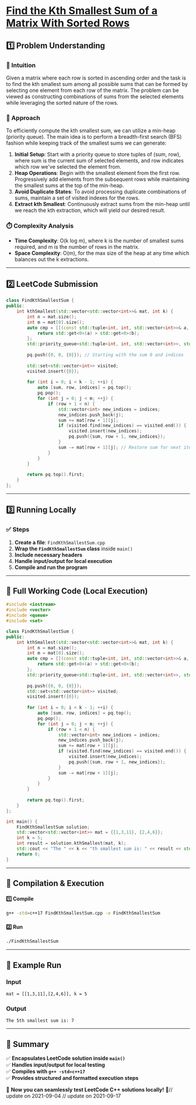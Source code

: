 # **[Find the Kth Smallest Sum of a Matrix With Sorted Rows](https://leetcode.com/problems/find-the-kth-smallest-sum-of-a-matrix-with-sorted-rows/description/)**  

## **1️⃣ Problem Understanding**  
### **📌 Intuition**  
Given a matrix where each row is sorted in ascending order and the task is to find the kth smallest sum among all possible sums that can be formed by selecting one element from each row of the matrix. The problem can be viewed as constructing combinations of sums from the selected elements while leveraging the sorted nature of the rows.

### **🚀 Approach**  
To efficiently compute the kth smallest sum, we can utilize a min-heap (priority queue). The main idea is to perform a breadth-first search (BFS) fashion while keeping track of the smallest sums we can generate:

1. **Initial Setup**: Start with a priority queue to store tuples of (sum, row), where sum is the current sum of selected elements, and row indicates which row we've selected the element from.
2. **Heap Operations**: Begin with the smallest element from the first row. Progressively add elements from the subsequent rows while maintaining the smallest sums at the top of the min-heap. 
3. **Avoid Duplicate States**: To avoid processing duplicate combinations of sums, maintain a set of visited indexes for the rows.
4. **Extract kth Smallest**: Continuously extract sums from the min-heap until we reach the kth extraction, which will yield our desired result.

### **⏱️ Complexity Analysis**  
- **Time Complexity**: O(k log m), where k is the number of smallest sums required, and m is the number of rows in the matrix.
- **Space Complexity**: O(m), for the max size of the heap at any time which balances out the k extractions.

---  

## **2️⃣ LeetCode Submission**  
```cpp
class FindKthSmallestSum {
public:
    int kthSmallest(std::vector<std::vector<int>>& mat, int k) {
        int n = mat.size();
        int m = mat[0].size();
        auto cmp = [](const std::tuple<int, int, std::vector<int>>& a, const std::tuple<int, int, std::vector<int>>& b) {
            return std::get<0>(a) > std::get<0>(b);
        };
        std::priority_queue<std::tuple<int, int, std::vector<int>>, std::vector<std::tuple<int, int, std::vector<int>>>, decltype(cmp)> pq(cmp);
        
        pq.push({0, 0, {0}}); // Starting with the sum 0 and indices
        
        std::set<std::vector<int>> visited;
        visited.insert({0});
        
        for (int i = 0; i < k - 1; ++i) {
            auto [sum, row, indices] = pq.top();
            pq.pop();
            for (int j = 0; j < m; ++j) {
                if (row + 1 < n) {
                    std::vector<int> new_indices = indices;
                    new_indices.push_back(j);
                    sum += mat[row + 1][j];
                    if (visited.find(new_indices) == visited.end()) {
                        visited.insert(new_indices);
                        pq.push({sum, row + 1, new_indices});
                    }
                    sum -= mat[row + 1][j]; // Restore sum for next iteration
                }
            }
        }
        
        return pq.top().first;
    }
};
```  

---  

## **3️⃣ Running Locally**  
### **✅ Steps**  
1. **Create a file**: `FindKthSmallestSum.cpp`  
2. **Wrap the `FindKthSmallestSum` class** inside `main()`  
3. **Include necessary headers**  
4. **Handle input/output for local execution**  
5. **Compile and run the program**  

---  

## **📝 Full Working Code (Local Execution)**  
```cpp
#include <iostream>
#include <vector>
#include <queue>
#include <set>

class FindKthSmallestSum {
public:
    int kthSmallest(std::vector<std::vector<int>>& mat, int k) {
        int n = mat.size();
        int m = mat[0].size();
        auto cmp = [](const std::tuple<int, int, std::vector<int>>& a, const std::tuple<int, int, std::vector<int>>& b) {
            return std::get<0>(a) > std::get<0>(b);
        };
        std::priority_queue<std::tuple<int, int, std::vector<int>>, std::vector<std::tuple<int, int, std::vector<int>>>, decltype(cmp)> pq(cmp);
        
        pq.push({0, 0, {0}});
        std::set<std::vector<int>> visited;
        visited.insert({0});
        
        for (int i = 0; i < k - 1; ++i) {
            auto [sum, row, indices] = pq.top();
            pq.pop();
            for (int j = 0; j < m; ++j) {
                if (row + 1 < n) {
                    std::vector<int> new_indices = indices;
                    new_indices.push_back(j);
                    sum += mat[row + 1][j];
                    if (visited.find(new_indices) == visited.end()) {
                        visited.insert(new_indices);
                        pq.push({sum, row + 1, new_indices});
                    }
                    sum -= mat[row + 1][j];
                }
            }
        }
        
        return pq.top().first;
    }
};

int main() {
    FindKthSmallestSum solution;
    std::vector<std::vector<int>> mat = {{1,3,11}, {2,4,6}};
    int k = 5;
    int result = solution.kthSmallest(mat, k);
    std::cout << "The " << k << "th smallest sum is: " << result << std::endl;
    return 0;
}
```  

---  

## **🔧 Compilation & Execution**  
#### **1️⃣ Compile**  
```bash
g++ -std=c++17 FindKthSmallestSum.cpp -o FindKthSmallestSum
```  

#### **2️⃣ Run**  
```bash
./FindKthSmallestSum
```  

---  

## **🎯 Example Run**  
### **Input**  
```
mat = [[1,3,11],[2,4,6]], k = 5
```  
### **Output**  
```
The 5th smallest sum is: 7
```  

---  

## **📌 Summary**  
✅ **Encapsulates LeetCode solution inside `main()`**  
✅ **Handles input/output for local testing**  
✅ **Compiles with `g++ -std=c++17`**  
✅ **Provides structured and formatted execution steps**  

🚀 **Now you can seamlessly test LeetCode C++ solutions locally!** 🚀// update on 2021-09-04
// update on 2021-09-17
